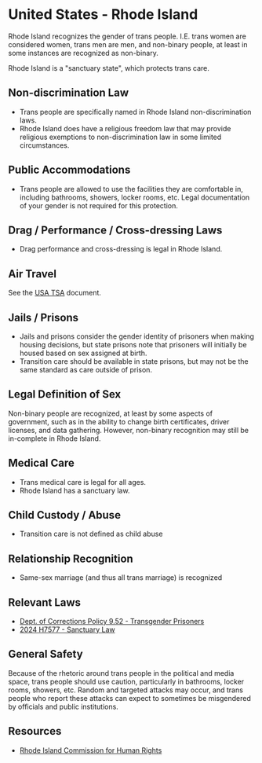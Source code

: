 # United States - Rhode Island

Rhode Island recognizes the gender of trans people. I.E. trans women are
considered women, trans men are men, and non-binary people, at least in
some instances are recognized as non-binary.

Rhode Island is a "sanctuary state", which protects trans care.

## Non-discrimination Law

 * Trans people are specifically named in Rhode Island non-discrimination laws.
 * Rhode Island does have a religious freedom law that may provide
   religious exemptions to non-discrimination law in some limited
   circumstances.

## Public Accommodations

 * Trans people are allowed to use the facilities they are comfortable
   in, including bathrooms, showers, locker rooms, etc.  Legal
   documentation of your gender is not required for this protection.

## Drag / Performance / Cross-dressing Laws

 * Drag performance and cross-dressing is legal in Rhode Island.

## Air Travel

See the [USA TSA](notes/tsa.md) document.

## Jails / Prisons

 * Jails and prisons consider the gender identity of prisoners when making
   housing decisions, but state prisons note that prisoners will
   initially be housed based on sex assigned at birth.
 * Transition care should be available in state prisons, but may not be the
   same standard as care outside of prison.

## Legal Definition of Sex

Non-binary people are recognized, at least by some aspects of
government, such as in the ability to change birth certificates,
driver licenses, and data gathering. However, non-binary recognition
may still be in-complete in Rhode Island.

## Medical Care

 * Trans medical care is legal for all ages.
 * Rhode Island  has a sanctuary law.

## Child Custody / Abuse

 * Transition care is not defined as child abuse
 
## Relationship Recognition

 * Same-sex marriage (and thus all trans marriage) is recognized

## Relevant Laws

 * [Dept. of Corrections Policy 9.52 - Transgender Prisoners](https://doc.ri.gov/media/2891/download?language=en)
 * [2024 H7577 - Sanctuary
   Law](https://webserver.rilegislature.gov/BillText/BillText24/HouseText24/H7577.pdf)

## General Safety

Because of the rhetoric around trans people in the political and media
space, trans people should use caution, particularly in bathrooms,
locker rooms, showers, etc.  Random and targeted attacks may occur, and
trans people who report these attacks can expect to sometimes be misgendered
by officials and public institutions.

## Resources

 * [Rhode Island Commission for Human Rights](http://www.richr.ri.gov/)
